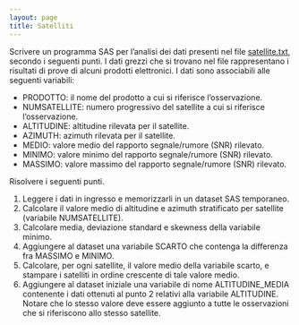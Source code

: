 ```yaml
---
layout: page
title: Satelliti
---
```


Scrivere un programma SAS per l’analisi dei dati presenti nel file [satellite.txt](../dati/satellite.txt), secondo i seguenti punti. I dati grezzi che si trovano nel file rappresentano i risultati di prove di alcuni prodotti elettronici. I dati sono associabili alle seguenti variabili:

*    PRODOTTO: il nome del prodotto a cui si riferisce l’osservazione.
*    NUMSATELLITE: numero progressivo del satellite a cui si riferisce l’osservazione.
*    ALTITUDINE: altitudine rilevata per il satellite.
*    AZIMUTH: azimuth rilevata per il satellite.
*    MEDIO: valore medio del rapporto segnale/rumore (SNR) rilevato.
*    MINIMO: valore minimo del rapporto segnale/rumore (SNR) rilevato.
*    MASSIMO: valore massimo del rapporto segnale/rumore (SNR) rilevato.

Risolvere i seguenti punti.

1.    Leggere i dati in ingresso e memorizzarli in un dataset SAS temporaneo.
1.    Calcolare il valore medio di altitudine e azimuth stratificato per satellite (variabile NUMSATELLITE).
1.    Calcolare media, deviazione standard e skewness della variabile minimo.
1.    Aggiungere al dataset una variabile SCARTO che contenga la differenza fra MASSIMO e MINIMO.
1.    Calcolare, per ogni satellite, il valore medio della variabile scarto, e stampare i satelliti in ordine crescente di tale valore medio.
1.    Aggiungere al dataset iniziale una variabile di nome ALTITUDINE_MEDIA contenente i dati ottenuti al punto 2 relativi alla variabile ALTITUDINE. Notare che lo stesso valore deve essere aggiunto a tutte le osservazioni che si riferiscono allo stesso satellite.
